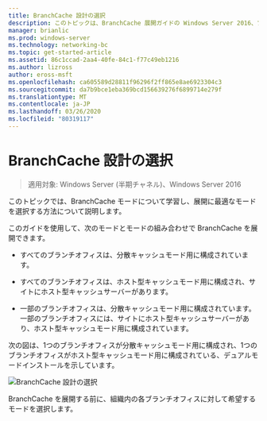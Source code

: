 ```yaml
---
title: BranchCache 設計の選択
description: このトピックは、BranchCache 展開ガイドの Windows Server 2016、ブランチ オフィスに WAN 帯域幅使用量を最適化するために分散され、ホスト型キャッシュ モードで BranchCache を展開する方法を示しますの一部
manager: brianlic
ms.prod: windows-server
ms.technology: networking-bc
ms.topic: get-started-article
ms.assetid: 86c1ccad-2aa4-40fe-84c1-f77c49eb1216
ms.author: lizross
author: eross-msft
ms.openlocfilehash: ca605589d28811f96296f2ff865e8ae6923304c3
ms.sourcegitcommit: da7b9bce1eba369bcd156639276f6899714e279f
ms.translationtype: MT
ms.contentlocale: ja-JP
ms.lasthandoff: 03/26/2020
ms.locfileid: "80319117"
---
```

# <a name="choosing-a-branchcache-design"></a>BranchCache 設計の選択

>適用対象: Windows Server (半期チャネル)、Windows Server 2016

このトピックでは、BranchCache モードについて学習し、展開に最適なモードを選択する方法について説明します。  
  
このガイドを使用して、次のモードとモードの組み合わせで BranchCache を展開できます。  
  
-   すべてのブランチオフィスは、分散キャッシュモード用に構成されています。  
  
-   すべてのブランチオフィスは、ホスト型キャッシュモード用に構成され、サイトにホスト型キャッシュサーバーがあります。  
  
-   一部のブランチオフィスは、分散キャッシュモード用に構成されています。一部のブランチオフィスには、サイトにホスト型キャッシュサーバーがあり、ホスト型キャッシュモード用に構成されています。  
  
次の図は、1つのブランチオフィスが分散キャッシュモード用に構成され、1つのブランチオフィスがホスト型キャッシュモード用に構成されている、デュアルモードインストールを示しています。  
  
![BranchCache 設計の選択](../../media/Choosing-a-BranchCache-Design/bc_new_modes.jpg)  
  
BranchCache を展開する前に、組織内の各ブランチオフィスに対して希望するモードを選択します。  
  


